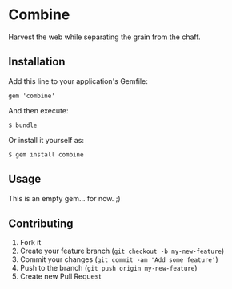 # Combine

Harvest the web while separating the grain from the chaff.

## Installation

Add this line to your application's Gemfile:

    gem 'combine'

And then execute:

    $ bundle

Or install it yourself as:

    $ gem install combine

## Usage

This is an empty gem... for now. ;)

## Contributing

1. Fork it
2. Create your feature branch (`git checkout -b my-new-feature`)
3. Commit your changes (`git commit -am 'Add some feature'`)
4. Push to the branch (`git push origin my-new-feature`)
5. Create new Pull Request
